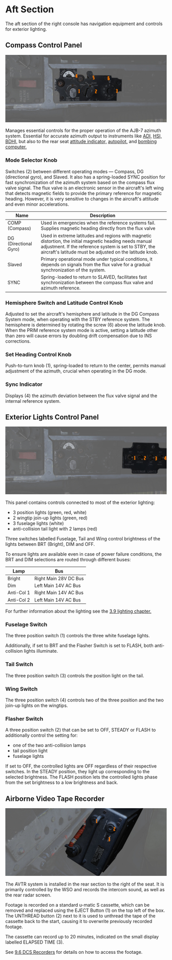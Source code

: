 # Aft Section

The aft section of the right console has navigation equipment and controls for
exterior lighting.

## Compass Control Panel

![CompassCtl](../../../img/pilot_comp_panel.jpg)

Manages essential controls for the proper operation of the AJB-7 azimuth system.
Essential for accurate azimuth output to instruments like
[ADI,](../../pilot/flight_director_group.md#attitude-director-indicator)
[HSI,](../../pilot/flight_director_group.md#horizontal-situation-indicator)
[BDHI,](../../wso/upfront_indicators.md#bearing-distance-heading-indicator-bdhi)
but also to the rear seat
[attitude indicator,](../../wso/upfront_indicators.md#attitude-indicator)
[autopilot,](../../../systems/flight_controls_gear/flight_controls.md#auotmatic-flight-control-system-afcs)
and [bombing computer.](../../../systems/weapon_systems/wrcs.md)

### Mode Selector Knob

Switches (<num>2</num>) between different operating modes — Compass, DG
(directional gyro), and Slaved. It also has a spring-loaded SYNC position for
fast synchronization of the azimuth system based on the compass flux valve
signal. The flux valve is an electronic sensor in the aircraft's left wing that
detects magnetic fields to provide the primary reference for magnetic heading.
However, it is very sensitive to changes in the aircraft's attitude and even
minor accelerations.

| Name                  | Description                                                                                                                                                                                                                  |
| --------------------- | ---------------------------------------------------------------------------------------------------------------------------------------------------------------------------------------------------------------------------- |
| COMP (Compass)        | Used in emergencies when the reference systems fail. Supplies magnetic heading directly from the flux valve                                                                                                                  |
| DG (Directional Gyro) | Used in extreme latitudes and regions with magnetic distortion, the initial magnetic heading needs manual adjustment. If the reference system is set to STBY, the aircraft's latitude must be adjusted on the latitude knob. |
| Slaved                | Primary operational mode under typical conditions, it depends on signals from the flux valve for a gradual synchronization of the system.                                                                                    |
| SYNC                  | Spring-loaded to return to SLAVED, facilitates fast synchronization between the compass flux valve and azimuth reference.                                                                                                    |

### Hemisphere Switch and Latitude Control Knob

Adjusted to set the aircraft's hemisphere and latitude in the DG Compass System
mode, when operating with the STBY reference system. The hemisphere is
determined by rotating the screw (<num>6</num>) above the latitude knob. When
the PRIM reference system mode is active, setting a latitude other than zero
will cause errors by doubling drift compensation due to INS corrections.

### Set Heading Control Knob

Push-to-turn knob (<num>1</num>), spring-loaded to return to the center, permits
manual adjustment of the azimuth, crucial when operating in the DG mode.

### Sync Indicator

Displays (<num>4</num>) the azimuth deviation between the flux valve signal and
the internal reference system.

## Exterior Lights Control Panel

![ExtLights](../../../img/pilot_ext_lights_panel.jpg)

This panel contains controls connected to most of the exterior lighting:

- 3 position lights (green, red, white)
- 2 wingtip join-up lights (green, red)
- 3 fuselage lights (white)
- anti-collision tail light with 2 lamps (red)

Three switches labelled Fuselage, Tail and Wing control brightness of the lights
between BRT (Bright), DIM and OFF.

To ensure lights are available even in case of power failure conditions, the BRT
and DIM selections are routed through different buses:

| Lamp       | Bus                   |
| ---------- | --------------------- |
| Bright     | Right Main 28V DC Bus |
| Dim        | Left Main 14V AC Bus  |
| Anti-Col 1 | Right Main 14V AC Bus |
| Anti-Col 2 | Left Main 14V AC Bus  |

For further information about the lighting see the
[3.9 lighting chapter.](../../../systems/lighting.md#exterior-lighting)

### Fuselage Switch

The three position switch (<num>1</num>) controls the three white fuselage
lights.

Additionally, if set to BRT and the Flasher Switch is set to FLASH, both
anti-collision lights illuminate.

### Tail Switch

The three position switch (<num>3</num>) controls the position light on the
tail.

### Wing Switch

The three position switch (<num>4</num>) controls two of the three position and
the two join-up lights on the wingtips.

### Flasher Switch

A three position switch (<num>2</num>) that can be set to OFF, STEADY or FLASH
to additionally control the setting for:

- one of the two anti-collision lamps
- tail position light
- fuselage lights

If set to OFF, the controlled lights are OFF regardless of their respective
switches. In the STEADY position, they light up corresponding to the selected
brightness. The FLASH position lets the controlled lights phase from the set
brightness to a low brightness and back.

## Airborne Video Tape Recorder

![Airborne Video Tape Recorder](../../../img/pilot_avtr.jpg)

The AVTR system is installed in the rear section to the right of the seat. It is
primarily controlled by the WSO and records the intercom sound, as well as the
rear radar screen.

Footage is recorded on a standard u-matic S cassette, which can be removed and
replaced using the EJECT Button (<num>1</num>) on the top left of the box. The
UNTHREAD button (<num>2</num>) next to it is used to unthread the tape of the
cassette back to the start, causing it to overwrite previously recorded footage.

The cassette can record up to 20 minutes, indicated on the small display
labelled ELAPSED TIME (<num>3</num>).

See [9.6 DCS Recorders](../../../dcs/recorders.md) for details on how to access
the footage.
